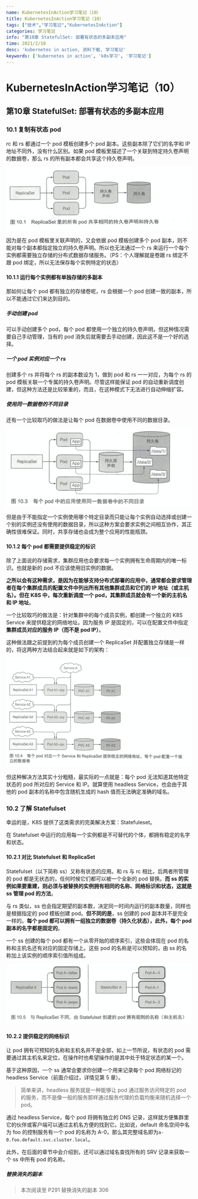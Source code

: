 ```yaml
---
name: KubernetesInAction学习笔记（10）
title: KubernetesInAction学习笔记（10）
tags: ["技术","学习笔记","KubernetesInAction"]
categories: 学习笔记
info: "第10章 StatefulSet: 部署有状态的多副本应用"
time: 2021/2/10
desc: 'kubernetes in action, 资料下载, 学习笔记'
keywords: ['kubernetes in action', 'k8s学习', '学习笔记']
---
```


# KubernetesInAction学习笔记（10）

## 第10章 StatefulSet: 部署有状态的多副本应用

### 10.1 复制有状态 pod

rc 和 rs 都通过一个 pod 模板创建多个 pod 副本。这些副本除了它们的名字和 IP 地址不同外，没有什么区别。如果 pod 模板里描述了一个关联到特定持久卷声明的数据卷，那么 rs 的所有副本都会共享这个持久卷声明。

![10-1.png](./images/10-1.png)

因为是在 pod 模板里关联声明的，又会依据 pod 模板创建多个 pod 副本，则不能对每个副本都指定独立的持久卷声明。所以也无法通过一个 rs 来运行一个每个实例都需要独立存储的分布式数据存储服务。（PS：个人理解就是卷跟 rs 绑定不跟 pod 绑定，所以无法保存每个实例特定的状态）

#### 10.1.1 运行每个实例都有单独存储的多副本

那如何让每个 pod 都有独立的存储卷呢，rs 会根据一个 pod 创建一致的副本，所以不能通过它们来达到目的。

##### 手动创建 pod

可以手动创建多个 pod，每个 pod 都使用一个独立的持久卷声明，但这种情况需要自己手动管理，当有的 pod 消失后就需要去手动创建，因此这不是一个好的选择。

##### 一个 pod 实例对应一个 rs

创建多个 rs 并将每个 rs 的副本数设为 1，做到 pod 和 rs 一一对应，为每个 rs 的 pod 模板关联一个专属的持久卷声明。尽管这样能保证 pod 的自动重新调度创建，但这种方法还是比较笨重的，而且，在这种模式下无法进行自动伸缩扩容。

##### 使用同一数据卷的不同目录

还有一个比较取巧的做法是让每个 pod 在数据卷中使用不同的数据目录。

![10-3.png](./images/10-3.png)

但是由于不能指定一个实例使用哪个特定目录而只能让每个实例自动选择或创建一个别的实例还没有使用的数据目录，所以这种方案会要求实例之间相互协作，其正确性很难保证。同时，共享存储也会成为整个应用的性能瓶颈。

#### 10.1.2 每个 pod 都需要提供稳定的标识

除了上面说的存储需求，集群应用也会要求每一个实例拥有生命周期内的唯一标识。也就是新的 pod 不应该使用旧实例的数据。

**之所以会有这种需求，是因为在能够支持分布式部署的应用中，通常都会要求管理者在每个集群成员的配置文件中列出所有其他集群成员和它们的 IP 地址（或主机名）。但在 K8S 中，每次重新调度一个 pod，其集群成员就会有一个新的主机名和 IP 地址**。

一个比较取巧的做法是：针对集群中的每个成员实例，都创建一个独立的 K8S Service 来提供稳定的网络地址。因为服务 IP 是固定的，可以在配置文件中指定**集群成员对应的服务 IP（而不是 pod IP）**。

这种做法跟之前提到的为每个成员创建一个 ReplicaSet 并配置独立存储是一样的，将这两种方法结合起来就是如下的架构：

![10-4.png](./images/10-4.png)

但这种解决方法其实十分粗糙，最实际的一点就是：每个 pod 无法知道其他特定状态的 pod 所对应的 Service 和 IP。就算使用 headless Service，也会由于其他的 pod 副本的名称中包含随机生成的 hash 值而无法确定准确的域名。

### 10.2 了解 Statefulset

幸运的是，K8S 提供了这类需求的完美解决方案：Statefuleset。

在 Statefulset 中运行的应用每一个实例都是不可替代的个体，都拥有稳定的名字和状态。

#### 10.2.1 对比 Statefulset 和 ReplicaSet

Statefulset（以下简称 ss）又称有状态的应用。和 rs 与 rc 相比，后两者所管理的 pod 都是无状态的，任何时候它们都可以被一个全新的 pod 替换。**而 ss 的实例如果要重建，则必须与被替换的实例拥有相同的名称、网络标识和状态，这就是 ss 管理 pod 的方法**。

与 rs 类似，ss 也会指定期望的副本数，决定同一时间内运行的副本数量，同样也是根据指定的 pod 模板创建 pod。**但不同的是**，ss 创建的 pod 副本并不是完全一样的。**每个 pod 都可以拥有一组独立的数据卷（持久化状态），此外，每个 pod 副本的名字都是固定的**。

一个 ss 创建的每个 pod 都有一个从零开始的顺序索引，这些会体现在 pod 的名称和主机名还有对应的固定存储上。这些 pod 的名称是可以预知的，由 ss 的名称加上该实例的顺序索引值所组成。

![10-5.png](./images/10-5.png)

#### 10.2.2 提供稳定的网络标识

让 pod 拥有可预知的名称和主机名并不是全部，如上一节所说，有状态的 pod 需要通过其主机名来定位，在操作时也希望操作的是其中处于特定状态的某一个。

基于这种原因，一个 ss 通常会要求你创建一个用来记录每个 pod 网络标记的 headless Service（前面介绍过，详情见第 5 章）。

> 简单来讲，headless 服务就是一种能够让 pod 通过服务访问特定的 pod 的服务，而不是像一般的服务那样通过服务代理的负载均衡来随机选择一个 pod。

通过 headless Service，每个 pod 将拥有独立的 DNS 记录，这样就方便集群里它的伙伴或客户端可以通过主机名方便的找到它。比如说，default 命名空间中名为 foo 的控制服务有一个 pod 的名称为 A-0，那么其完整域名即为`a-0.foo.default.svc.cluster.local`。

此外，在后面的章节中会介绍到，还可以通过域名查找所有的 SRV 记录来获取一个 ss 中所有 pod 的名称。

##### 替换消失的副本











> 本次阅读至 P291 替换消失的副本 306


